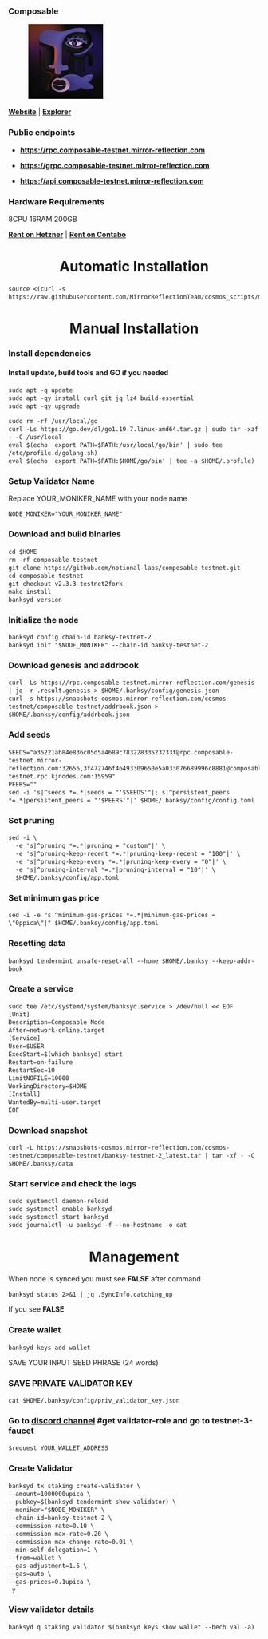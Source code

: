 ### Composable

<figure><img src="https://raw.githubusercontent.com/MirrorReflectionTeam/cosmos_testnet_manuals/main/project_files/composable.jpg" width="150" alt=""><figcaption></figcaption></figure>

**[Website](https://www.composable.finance/)** | **[Explorer](https://composable.exploreme.pro/)**

### Public endpoints

- **https://rpc.composable-testnet.mirror-reflection.com**

- **https://grpc.composable-testnet.mirror-reflection.com**

- **https://api.composable-testnet.mirror-reflection.com**


### Hardware Requirements

8CPU 16RAM 200GB

**[Rent on Hetzner](https://hetzner.cloud/?ref=AwVksaI2T3Nz)** | **[Rent on Contabo](https://contabo.com/en)**

<div align="center">
  <h1> Automatic Installation </h1>
</div>

```
source <(curl -s https://raw.githubusercontent.com/MirrorReflectionTeam/cosmos_scripts/main/composable/install.sh)
```

<div align="center">
  <h1> Manual Installation </h1>
</div>

### Install dependencies

#### Install update, build tools and GO if you needed

```
sudo apt -q update
sudo apt -qy install curl git jq lz4 build-essential
sudo apt -qy upgrade
```

```
sudo rm -rf /usr/local/go
curl -Ls https://go.dev/dl/go1.19.7.linux-amd64.tar.gz | sudo tar -xzf - -C /usr/local
eval $(echo 'export PATH=$PATH:/usr/local/go/bin' | sudo tee /etc/profile.d/golang.sh)
eval $(echo 'export PATH=$PATH:$HOME/go/bin' | tee -a $HOME/.profile)
```

### Setup Validator Name

Replace YOUR_MONIKER_NAME with your node name

```
NODE_MONIKER="YOUR_MONIKER_NAME"
```

### Download and build binaries

```
cd $HOME
rm -rf composable-testnet
git clone https://github.com/notional-labs/composable-testnet.git
cd composable-testnet
git checkout v2.3.3-testnet2fork
make install
banksyd version
```

### Initialize the node

```
banksyd config chain-id banksy-testnet-2
banksyd init "$NODE_MONIKER" --chain-id banksy-testnet-2
```

### Download genesis and addrbook

```
curl -Ls https://rpc.composable-testnet.mirror-reflection.com/genesis | jq -r .result.genesis > $HOME/.banksy/config/genesis.json
curl -s https://snapshots-cosmos.mirror-reflection.com/cosmos-testnet/composable-testnet/addrbook.json > $HOME/.banksy/config/addrbook.json
```

### Add seeds

```
SEEDS="a35221ab84e836c05d5a4689c78322833523233f@rpc.composable-testnet.mirror-reflection.com:32656,3f472746f46493309650e5a033076689996c8881@composable-testnet.rpc.kjnodes.com:15959"
PEERS=""
sed -i 's|^seeds *=.*|seeds = "'$SEEDS'"|; s|^persistent_peers *=.*|persistent_peers = "'$PEERS'"|' $HOME/.banksy/config/config.toml
```

### Set pruning

```
sed -i \
  -e 's|^pruning *=.*|pruning = "custom"|' \
  -e 's|^pruning-keep-recent *=.*|pruning-keep-recent = "100"|' \
  -e 's|^pruning-keep-every *=.*|pruning-keep-every = "0"|' \
  -e 's|^pruning-interval *=.*|pruning-interval = "10"|' \
  $HOME/.banksy/config/app.toml
```

### Set minimum gas price

```
sed -i -e "s|^minimum-gas-prices *=.*|minimum-gas-prices = \"0ppica\"|" $HOME/.banksy/config/app.toml
```

### Resetting data

```
banksyd tendermint unsafe-reset-all --home $HOME/.banksy --keep-addr-book
```

### Create a service

```
sudo tee /etc/systemd/system/banksyd.service > /dev/null << EOF
[Unit]
Description=Composable Node
After=network-online.target
[Service]
User=$USER
ExecStart=$(which banksyd) start
Restart=on-failure
RestartSec=10
LimitNOFILE=10000
WorkingDirectory=$HOME
[Install]
WantedBy=multi-user.target
EOF
```

### Download snapshot

```
curl -L https://snapshots-cosmos.mirror-reflection.com/cosmos-testnet/composable-testnet/banksy-testnet-2_latest.tar | tar -xf - -C $HOME/.banksy/data
```

### Start service and check the logs

```
sudo systemctl daemon-reload
sudo systemctl enable banksyd
sudo systemctl start banksyd
sudo journalctl -u banksyd -f --no-hostname -o cat
```

<div align="center">
  <h1> Management </h1>
</div>

When node is synced you must see **FALSE** after command

```
banksyd status 2>&1 | jq .SyncInfo.catching_up
```

If you see **FALSE**

### Create wallet

```
banksyd keys add wallet
```

SAVE YOUR INPUT SEED PHRASE (24 words)

### SAVE PRIVATE VALIDATOR KEY

```
cat $HOME/.banksy/config/priv_validator_key.json
```

### Go to [discord channel](https://discord.gg/composable) #get validator-role and go to testnet-3-faucet

```
$request YOUR_WALLET_ADDRESS
```

### Create Validator

```
banksyd tx staking create-validator \
--amount=1000000upica \
--pubkey=$(banksyd tendermint show-validator) \
--moniker="$NODE_MONIKER" \
--chain-id=banksy-testnet-2 \
--commission-rate=0.10 \
--commission-max-rate=0.20 \
--commission-max-change-rate=0.01 \
--min-self-delegation=1 \
--from=wallet \
--gas-adjustment=1.5 \
--gas=auto \
--gas-prices=0.1upica \
-y
```

### View validator details

```
banksyd q staking validator $(banksyd keys show wallet --bech val -a) 
```
